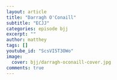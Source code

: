 ```yaml
---
layout: article
title: "Darragh O'Conaill"
subtitle: "ECJJ"
categories: episode bjj
excerpt: ""
author: matthey
tags: []
youtube_id: "ScsVI5T3OWo"
image:
  cover: bjj/darragh-oconaill-cover.jpg
comments: true
---
```

